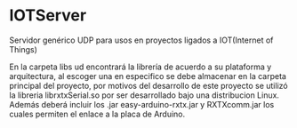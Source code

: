 # IOTServer
Servidor genérico UDP para usos en proyectos ligados a IOT(Internet of Things) 

En la carpeta libs ud encontrará la librería de acuerdo a su plataforma y arquitectura, al escoger una en especifico se debe almacenar en 
la carpeta principal del proyecto, por motivos del desarrollo de este proyecto se utilizó la libreria librxtxSerial.so por ser desarrollado
bajo una distribucion Linux. Además deberá incluir los .jar easy-arduino-rxtx.jar y RXTXcomm.jar los cuales permiten el enlace a la placa de Arduino.
